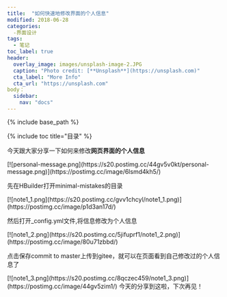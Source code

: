 ```yaml
---
title:  "如何快速地修改界面的个人信息"
modified: 2018-06-28 
categories: 
  -界面设计
tags:
  - 笔记
toc_label: true
header:
  overlay_image: images/unsplash-image-2.JPG
  caption: "Photo credit: [**Unsplash**](https://unsplash.com)"
  cta_label: "More Info"
  cta_url: "https://unsplash.com"
body：  
  sidebar:
    nav: "docs"
---
```


{% include base_path %}

{% include toc title="目录" %}


<!DOCTYPE html>
<html>
	<head>
		<meta charset="UTF-8">
		<title>界面设计的第一篇文章</title>
	</head>
	<body>
		<p>今天跟大家分享一下如何来修改<strong>网页界面的个人信息</strong></p>		
		[![personal-message.png](https://s20.postimg.cc/44gv5v0kt/personal-message.png)](https://postimg.cc/image/6lsmd4kh5/)		
	    <p>先在HBuilder打开minimal-mistakes的目录</p>
	    [![note1_1.png](https://s20.postimg.cc/gvv1chcyl/note1_1.png)](https://postimg.cc/image/p1d3an17d/)
	    <p>然后打开_config.yml文件,将信息修改为个人信息</p>
	    [![note1_2.png](https://s20.postimg.cc/5jifuprf1/note1_2.png)](https://postimg.cc/image/80u71zbbd/)
	    <p>点击保存commit to master上传到gitee，就可以在页面看到自己修改过的个人信息了</p>
	    [![note1_3.png](https://s20.postimg.cc/8qczec459/note1_3.png)](https://postimg.cc/image/44gv5zim1/)
	    </body>
</html>
    今天的分享到这啦，下次再见！





